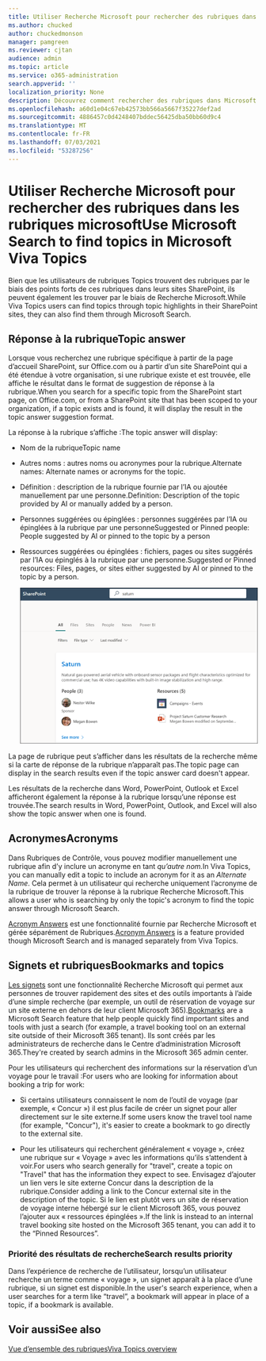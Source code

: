 ```yaml
---
title: Utiliser Recherche Microsoft pour rechercher des rubriques dans les rubriques microsoft
ms.author: chucked
author: chuckedmonson
manager: pamgreen
ms.reviewer: cjtan
audience: admin
ms.topic: article
ms.service: o365-administration
search.appverid: ''
localization_priority: None
description: Découvrez comment rechercher des rubriques dans Microsoft Microsoft Microsoft.
ms.openlocfilehash: a60d1e04c67eb42573bb566a5667f35227def2ad
ms.sourcegitcommit: 4886457c0d4248407bddec56425dba50bb60d9c4
ms.translationtype: MT
ms.contentlocale: fr-FR
ms.lasthandoff: 07/03/2021
ms.locfileid: "53287256"
---
```

# <a name="use-microsoft-search-to-find-topics-in-microsoft-viva-topics"></a><span data-ttu-id="dc0c0-103">Utiliser Recherche Microsoft pour rechercher des rubriques dans les rubriques microsoft</span><span class="sxs-lookup"><span data-stu-id="dc0c0-103">Use Microsoft Search to find topics in Microsoft Viva Topics</span></span>

<span data-ttu-id="dc0c0-104">Bien que les utilisateurs de rubriques Topics trouvent des rubriques par le biais des points forts de ces rubriques dans leurs sites SharePoint, ils peuvent également les trouver par le biais de Recherche Microsoft.</span><span class="sxs-lookup"><span data-stu-id="dc0c0-104">While Viva Topics users can find topics through topic highlights in their SharePoint sites, they can also find them through Microsoft Search.</span></span> 

## <a name="topic-answer"></a><span data-ttu-id="dc0c0-105">Réponse à la rubrique</span><span class="sxs-lookup"><span data-stu-id="dc0c0-105">Topic answer</span></span>

<span data-ttu-id="dc0c0-106">Lorsque vous recherchez une rubrique spécifique à partir de la page d’accueil SharePoint, sur Office.com ou à partir d’un site SharePoint qui a été étendue à votre organisation, si une rubrique existe et est trouvée, elle affiche le résultat dans le format de suggestion de réponse à la rubrique.</span><span class="sxs-lookup"><span data-stu-id="dc0c0-106">When you search for a specific topic from the SharePoint start page, on Office.com, or from a SharePoint site that has been scoped to your organization, if a topic exists and is found, it will display the result in the topic answer suggestion format.</span></span>

<span data-ttu-id="dc0c0-107">La réponse à la rubrique s’affiche :</span><span class="sxs-lookup"><span data-stu-id="dc0c0-107">The topic answer will display:</span></span>

- <span data-ttu-id="dc0c0-108">Nom de la rubrique</span><span class="sxs-lookup"><span data-stu-id="dc0c0-108">Topic name</span></span>
- <span data-ttu-id="dc0c0-109">Autres noms : autres noms ou acronymes pour la rubrique.</span><span class="sxs-lookup"><span data-stu-id="dc0c0-109">Alternate names: Alternate names or acronyms for the topic.</span></span>
- <span data-ttu-id="dc0c0-110">Définition : description de la rubrique fournie par l’IA ou ajoutée manuellement par une personne.</span><span class="sxs-lookup"><span data-stu-id="dc0c0-110">Definition: Description of the topic provided by AI or manually added by a person.</span></span>
- <span data-ttu-id="dc0c0-111">Personnes suggérées ou épinglées : personnes suggérées par l’IA ou épinglées à la rubrique par une personne</span><span class="sxs-lookup"><span data-stu-id="dc0c0-111">Suggested or Pinned people: People suggested by AI or pinned to the topic by a person</span></span>
- <span data-ttu-id="dc0c0-112">Ressources suggérées ou épinglées : fichiers, pages ou sites suggérés par l’IA ou épinglés à la rubrique par une personne.</span><span class="sxs-lookup"><span data-stu-id="dc0c0-112">Suggested or Pinned resources: Files, pages, or sites either suggested by AI or pinned to the topic by a person.</span></span> 

   ![Rubrique dans la recherche](../media/knowledge-management/search-topic-answer.png) 

<span data-ttu-id="dc0c0-114">La page de rubrique peut s’afficher dans les résultats de la recherche même si la carte de réponse de la rubrique n’apparaît pas.</span><span class="sxs-lookup"><span data-stu-id="dc0c0-114">The topic page can display in the search results even if the topic answer card doesn't appear.</span></span>

<span data-ttu-id="dc0c0-115">Les résultats de la recherche dans Word, PowerPoint, Outlook et Excel afficheront également la réponse à la rubrique lorsqu’une réponse est trouvée.</span><span class="sxs-lookup"><span data-stu-id="dc0c0-115">The search results in Word, PowerPoint, Outlook, and Excel will also show the topic answer when one is found.</span></span>

## <a name="acronyms"></a><span data-ttu-id="dc0c0-116">Acronymes</span><span class="sxs-lookup"><span data-stu-id="dc0c0-116">Acronyms</span></span>

<span data-ttu-id="dc0c0-117">Dans Rubriques de Contrôle, vous pouvez modifier manuellement une rubrique afin d’y inclure un acronyme en tant *qu’autre nom.*</span><span class="sxs-lookup"><span data-stu-id="dc0c0-117">In Viva Topics, you can manually edit a topic to include an acronym for it as an *Alternate Name*.</span></span> <span data-ttu-id="dc0c0-118">Cela permet à un utilisateur qui recherche uniquement l’acronyme de la rubrique de trouver la réponse à la rubrique Recherche Microsoft.</span><span class="sxs-lookup"><span data-stu-id="dc0c0-118">This allows a user who is searching by only the topic's acronym to find the topic answer through Microsoft Search.</span></span>

<span data-ttu-id="dc0c0-119">[Acronym Answers](/microsoftsearch/manage-acronyms) est une fonctionnalité fournie par Recherche Microsoft et gérée séparément de Rubriques.</span><span class="sxs-lookup"><span data-stu-id="dc0c0-119">[Acronym Answers](/microsoftsearch/manage-acronyms) is a feature provided though Microsoft Search and is managed separately from Viva Topics.</span></span>

## <a name="bookmarks-and-topics"></a><span data-ttu-id="dc0c0-120">Signets et rubriques</span><span class="sxs-lookup"><span data-stu-id="dc0c0-120">Bookmarks and topics</span></span>

<span data-ttu-id="dc0c0-121">[Les signets](/microsoftsearch/manage-bookmarks) sont une fonctionnalité Recherche Microsoft qui permet aux personnes de trouver rapidement des sites et des outils importants à l’aide d’une simple recherche (par exemple, un outil de réservation de voyage sur un site externe en dehors de leur client Microsoft 365).</span><span class="sxs-lookup"><span data-stu-id="dc0c0-121">[Bookmarks](/microsoftsearch/manage-bookmarks) are a Microsoft Search feature that help people quickly find important sites and tools with just a search (for example, a travel booking tool on an external site outside of their Microsoft 365 tenant).</span></span> <span data-ttu-id="dc0c0-122">Ils sont créés par les administrateurs de recherche dans le Centre d’administration Microsoft 365.</span><span class="sxs-lookup"><span data-stu-id="dc0c0-122">They're created by search admins in the Microsoft 365 admin center.</span></span> 

<span data-ttu-id="dc0c0-123">Pour les utilisateurs qui recherchent des informations sur la réservation d’un voyage pour le travail :</span><span class="sxs-lookup"><span data-stu-id="dc0c0-123">For users who are looking for information about booking a trip for work:</span></span>

- <span data-ttu-id="dc0c0-124">Si certains utilisateurs connaissent le nom de l’outil de voyage (par exemple, « Concur ») il est plus facile de créer un signet pour aller directement sur le site externe.</span><span class="sxs-lookup"><span data-stu-id="dc0c0-124">If some users know the travel tool name (for example, "Concur"), it's easier to create a bookmark to go directly to the external site.</span></span>

- <span data-ttu-id="dc0c0-125">Pour les utilisateurs qui recherchent généralement « voyage », créez une rubrique sur « Voyage » avec les informations qu’ils s’attendent à voir.</span><span class="sxs-lookup"><span data-stu-id="dc0c0-125">For users who search generally for "travel", create a topic on "Travel" that has the information they expect to see.</span></span> <span data-ttu-id="dc0c0-126">Envisagez d’ajouter un lien vers le site externe Concur dans la description de la rubrique.</span><span class="sxs-lookup"><span data-stu-id="dc0c0-126">Consider adding a link to the Concur external site in the description of the topic.</span></span> <span data-ttu-id="dc0c0-127">Si le lien est plutôt vers un site de réservation de voyage interne hébergé sur le client Microsoft 365, vous pouvez l’ajouter aux « ressources épinglées ».</span><span class="sxs-lookup"><span data-stu-id="dc0c0-127">If the link is instead to an internal travel booking site hosted on the Microsoft 365 tenant, you can add it to the “Pinned Resources”.</span></span>
 
### <a name="search-results-priority"></a><span data-ttu-id="dc0c0-128">Priorité des résultats de recherche</span><span class="sxs-lookup"><span data-stu-id="dc0c0-128">Search results priority</span></span> 

<span data-ttu-id="dc0c0-129">Dans l’expérience de recherche de l’utilisateur, lorsqu’un utilisateur recherche un terme comme « voyage », un signet apparaît à la place d’une rubrique, si un signet est disponible.</span><span class="sxs-lookup"><span data-stu-id="dc0c0-129">In the user's search experience, when a user searches for a term like “travel”, a bookmark will appear in place of a topic, if a bookmark is available.</span></span>

## <a name="see-also"></a><span data-ttu-id="dc0c0-130">Voir aussi</span><span class="sxs-lookup"><span data-stu-id="dc0c0-130">See also</span></span>

[<span data-ttu-id="dc0c0-131">Vue d’ensemble des rubriques</span><span class="sxs-lookup"><span data-stu-id="dc0c0-131">Viva Topics overview</span></span>](topic-experiences-overview.md)
